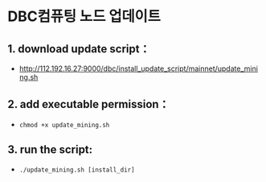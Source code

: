 # DBC컴퓨팅 노드 업데이트

## 1. download update script：

- http://112.192.16.27:9000/dbc/install_update_script/mainnet/update_mining.sh

## 2. add executable permission：

- `chmod +x update_mining.sh`

## 3. run the script:

- `./update_mining.sh [install_dir]`
